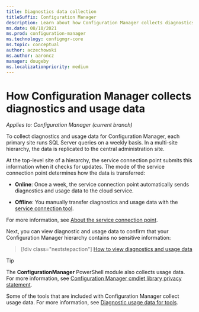 ```yaml
---
title: Diagnostics data collection
titleSuffix: Configuration Manager
description: Learn about how Configuration Manager collects diagnostics and usage data about itself.
ms.date: 08/10/2021
ms.prod: configuration-manager
ms.technology: configmgr-core
ms.topic: conceptual
author: aczechowski
ms.author: aaroncz
manager: dougeby
ms.localizationpriority: medium
---
```


# How Configuration Manager collects diagnostics and usage data

*Applies to: Configuration Manager (current branch)*

To collect diagnostics and usage data for Configuration Manager, each primary site runs SQL Server queries on a weekly basis. In a multi-site hierarchy, the data is replicated to the central administration site.

At the top-level site of a hierarchy, the service connection point submits this information when it checks for updates. The mode of the service connection point determines how the data is transferred:

- **Online**: Once a week, the service connection point automatically sends diagnostics and usage data to the cloud service.

- **Offline**: You manually transfer diagnostics and usage data with the [service connection tool](../../servers/manage/use-the-service-connection-tool.md).

For more information, see [About the service connection point](../../servers/deploy/configure/about-the-service-connection-point.md).

Next, you can view diagnostic and usage data to confirm that your Configuration Manager hierarchy contains no sensitive information:

> [!div class="nextstepaction"]
> [How to view diagnostics and usage data](view-diagnostics-and-usage-data.md)

> [!TIP]
> The **ConfigurationManager** PowerShell module also collects usage data. For more information, see [Configuration Manager cmdlet library privacy statement](/powershell/sccm/privacy-statement).
>
> Some of the tools that are included with Configuration Manager collect usage data. For more information, see [Diagnostic usage data for tools](tools.md).
